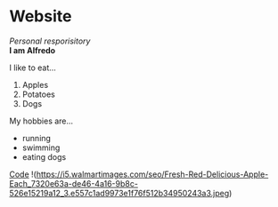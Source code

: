 # Website
 _Personal resporisitory_  
 **I am Alfredo**
 
 I like to eat...
 1. Apples
 2. Potatoes
 3. Dogs
 
My hobbies are...
- running
- swimming
- eating dogs

[Code](https://github.com/nyp-lit/Github-Workshop-2024-X-SIT-/blob/main/challenges/challenge1.md)
!(https://i5.walmartimages.com/seo/Fresh-Red-Delicious-Apple-Each_7320e63a-de46-4a16-9b8c-526e15219a12_3.e557c1ad9973e1f76f512b34950243a3.jpeg)
